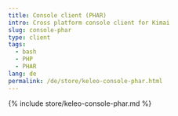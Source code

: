 ```yaml
---
title: Console client (PHAR)
intro: Cross platform console client for Kimai
slug: console-phar
type: client
tags:
  - bash
  - PHP
  - PHAR
lang: de
permalink: /de/store/keleo-console-phar.html
---
```


{% include store/keleo-console-phar.md %}
